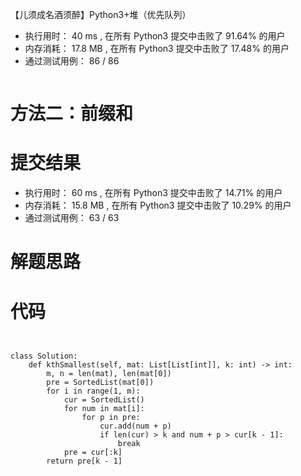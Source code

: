 

【儿须成名酒须醉】Python3+堆（优先队列）
- 执行用时： 40 ms , 在所有 Python3 提交中击败了 91.64% 的用户 
- 内存消耗： 17.8 MB , 在所有 Python3 提交中击败了 17.48% 的用户
- 通过测试用例： 86 / 86
```python3

```

# 方法二：前缀和
# 提交结果
- 执行用时： 60 ms , 在所有 Python3 提交中击败了 14.71% 的用户
- 内存消耗： 15.8 MB , 在所有 Python3 提交中击败了 10.29% 的用户
- 通过测试用例： 63 / 63
# 解题思路


# 代码
```python3


class Solution:
    def kthSmallest(self, mat: List[List[int]], k: int) -> int:
        m, n = len(mat), len(mat[0])
        pre = SortedList(mat[0])
        for i in range(1, m):
            cur = SortedList()
            for num in mat[i]:
                for p in pre:
                    cur.add(num + p)
                    if len(cur) > k and num + p > cur[k - 1]:
                        break
            pre = cur[:k]
        return pre[k - 1]


```
